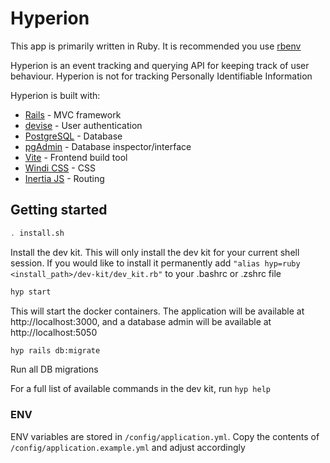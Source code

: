 # Hyperion

This app is primarily written in Ruby. It is recommended you use [rbenv](https://github.com/rbenv/rbenv)

Hyperion is an event tracking and querying API for keeping track of user behaviour. Hyperion is not for tracking Personally Identifiable Information

Hyperion is built with:
* [Rails](https://rubyonrails.org/) - MVC framework
* [devise](https://github.com/heartcombo/devise) - User authentication
* [PostgreSQL](https://www.postgresql.org/) - Database
* [pgAdmin](https://www.pgadmin.org/) - Database inspector/interface
* [Vite](https://vitejs.dev/) - Frontend build tool
* [Windi CSS](https://windicss.org/) - CSS
* [Inertia JS](https://inertiajs.com/) - Routing

## Getting started

```bash
. install.sh
```

Install the dev kit. This will only install the dev kit for your current shell session. If you would like to install it permanently add `"alias hyp=ruby <install_path>/dev-kit/dev_kit.rb"` to your .bashrc or .zshrc file

```bash
hyp start
```

This will start the docker containers. The application will be available at http://localhost:3000, and a database admin will be available at http://localhost:5050

```bash
hyp rails db:migrate
```
Run all DB migrations

For a full list of available commands in the dev kit, run `hyp help`

### ENV

ENV variables are stored in `/config/application.yml`. Copy the contents of `/config/application.example.yml` and adjust accordingly